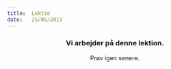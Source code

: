 ```yaml
---
title:  Lektie
date:   25/05/2019
---
```


### <center>Vi arbejder på denne lektion.</center>
<center>Prøv igen senere.</center>
